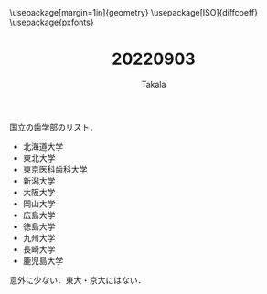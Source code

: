 ﻿---
title: 20220903
yesterday: 20220902
tomorrow: 20220904
days: 981
author: Takala
header-includes:
  - \usepackage[margin=1in]{geometry}
  - \usepackage[ISO]{diffcoeff}
  - \usepackage{pxfonts}
---


国立の歯学部のリスト．

* 北海道大学
* 東北大学
* 東京医科歯科大学
* 新潟大学
* 大阪大学
* 岡山大学
* 広島大学
* 徳島大学
* 九州大学
* 長崎大学
* 鹿児島大学

意外に少ない．東大・京大にはない．


